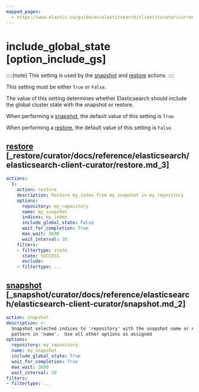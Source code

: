 ```yaml
---
mapped_pages:
  - https://www.elastic.co/guide/en/elasticsearch/client/curator/current/option_include_gs.html
---
```


# include_global_state [option_include_gs]

::::{note}
This setting is used by the [snapshot](/reference/snapshot.md) and [restore](/reference/restore.md) actions.
::::


This setting must be either `True` or `False`.

The value of this setting determines whether Elasticsearch should include the global cluster state with the snapshot or restore.

When performing a [snapshot](/reference/snapshot.md), the default value of this setting is `True`.

When performing a [restore](/reference/restore.md), the default value of this setting is `False`.

## [restore](/reference/restore.md) [_restore/curator/docs/reference/elasticsearch/elasticsearch-client-curator/restore.md_3]

```yaml
actions:
  1:
    action: restore
    description: Restore my_index from my_snapshot in my_repository
    options:
      repository: my_repository
      name: my_snapshot
      indices: my_index
      include_global_state: False
      wait_for_completion: True
      max_wait: 3600
      wait_interval: 10
    filters:
    - filtertype: state
      state: SUCCESS
      exclude:
    - filtertype: ...
```


## [snapshot](/reference/snapshot.md) [_snapshot/curator/docs/reference/elasticsearch/elasticsearch-client-curator/snapshot.md_2]

```yaml
action: snapshot
description: >-
  Snapshot selected indices to 'repository' with the snapshot name or name
  pattern in 'name'.  Use all other options as assigned
options:
  repository: my_repository
  name: my_snapshot
  include_global_state: True
  wait_for_completion: True
  max_wait: 3600
  wait_interval: 10
filters:
- filtertype: ...
```


